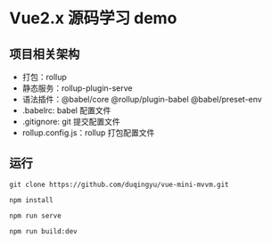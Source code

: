 # Vue2.x 源码学习 demo

## 项目相关架构

- 打包：rollup
- 静态服务：rollup-plugin-serve
- 语法插件：@babel/core @rollup/plugin-babel @babel/preset-env
- .babelrc: babel 配置文件
- .gitignore: git 提交配置文件
- rollup.config.js：rollup 打包配置文件

## 运行

```
git clone https://github.com/duqingyu/vue-mini-mvvm.git
```

```
npm install
```

```
npm run serve
```

```
npm run build:dev
```
